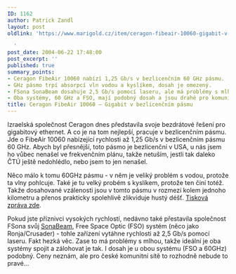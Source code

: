```yaml
---
ID: 1162
author: Patrick Zandl
layout: post
oldlink: 'https://www.marigold.cz/item/ceragon-fibeair-10060-gigabit-v-bezlicencnim-pasmu

  '
post_date: 2004-06-22 17:48:00
post_excerpt: ''
published: true
summary_points:
- Ceragon FibeAir 10060 nabízí 1,25 Gb/s v bezlicenčním 60 GHz pásmu.
- GHz pásmo trpí absorpcí vln vodou a kyslíkem, dosah je omezený.
- FSona SonaBeam dosahuje 2,5 Gb/s pomocí laseru, ale má problémy s mlhou.
- Oba systémy, 60 GHz a FSO, mají podobný dosah a jsou drahé pro komunitní sítě.
title: Ceragon FibeAir 10060 – Gigabit v bezlicenčním pásmu
---
```


<p>
Izraelská společnost Ceragon dnes představila svoje bezdrátové řešení pro gigabitový ethernet. A co je na tom nejlepší, pracuje v bezlicenčním pásmu. Jde o FibeAir 10060 nabízející rychlosti až 1,25 Gb/s v bezlicenčním pásmu 60 GHz. Abych byl přesnější, toto pásmo je bezlicenční v USA, u nás jsem ho vůbec nenašel ve frekvenčním plánu, takže netuším, jestli tak daleko ČTÚ ještě nedohlédlo, nebo jsem to jen nenašel. </p>
<p>
Něco málo k tomu 60GHz pásmu - v něm je veliký problém s vodou, protože ta vlny pohlcuje. Také je tu velký probém s kyslíkem, protože ten činí totéž. Takže dosahované vzálenosti jsou v tomto pásmu v rozmezí kolem jednoho kilometru a přenos prakticky spolehlivě zlikviduje hustý déšť. <a href="http://www.ceragon.com/site/News_News_detail.asp?id=136&#038;Year=2004">Tisková zpráva zde</a>.</p>
<p>
Pokud jste příznivci vysokých rychlostí, nedávno také přestavila společnost FSona svůj <a href="http://www.fsona.com/company.php?sec=pr_june212004">SonaBeam</a>, Free Space Optic (FSO) systém (něco jako Ronja/Crusader) - tohle zařízení vytáhne rychlosti až 2,5 Gb/s pomocí laseru. Fakt hezká věc. Zase to má problémy s mlhou, takže ideální je oba systémy spojit a zálohovat je tak. I dosah je u obou systému (FSO a 60GHz) podobný. Ceny neznám, ale pro české komunitní sítě to rozhodně nebude to pravé... </p>